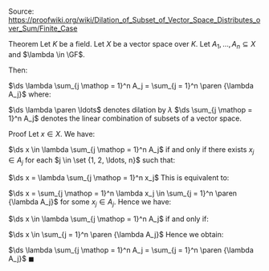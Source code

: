 # 

Source: https://proofwiki.org/wiki/Dilation_of_Subset_of_Vector_Space_Distributes_over_Sum/Finite_Case

Theorem
Let $K$ be a field.
Let $X$ be a vector space over $K$. 
Let $A_1, \ldots, A_n \subseteq X$ and $\lambda \in \GF$. 

Then:

$\ds \lambda \sum_{j \mathop = 1}^n A_j = \sum_{j = 1}^n \paren {\lambda A_j}$
where:

$\ds \lambda \paren \ldots$ denotes dilation by $\lambda$
$\ds \sum_{j \mathop = 1}^n A_j$ denotes the linear combination of subsets of a vector space.


Proof
Let $x \in X$.
We have:

$\ds x \in \lambda \sum_{j \mathop = 1}^n A_j$
if and only if there exists $x_j \in A_j$ for each $j \in \set {1, 2, \ldots, n}$ such that:

$\ds x = \lambda \sum_{j \mathop = 1}^n x_j$
This is equivalent to:

$\ds x = \sum_{j \mathop = 1}^n \lambda x_j \in \sum_{j = 1}^n \paren {\lambda A_j}$ for some $x_j \in A_j$.
Hence we have:

$\ds x \in \lambda \sum_{j \mathop = 1}^n A_j$
if and only if:

$\ds x \in \sum_{j = 1}^n \paren {\lambda A_j}$
Hence we obtain:

$\ds \lambda \sum_{j \mathop = 1}^n A_j = \sum_{j = 1}^n \paren {\lambda A_j}$
$\blacksquare$





